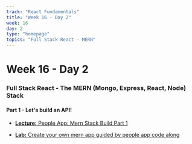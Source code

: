 ```yaml
---
track: "React Fundamentals"
title: "Week 16 - Day 2"
week: 16
day: 2
type: "homepage"
topics: "Full Stack React - MERN"
---
```



# Week 16 - Day 2

### Full Stack React - The MERN (Mongo, Express, React, Node) Stack
#### Part 1 - Let's build an API!


- [**Lecture:** People App: Mern Stack Build Part 1](/react-fundamentals/week-16/day-2/lecture-materials/mern-stack-build-part-1)

- [**Lab:** Create your own mern app guided by people app code along](https://git.generalassemb.ly/laurenperez-ga/mern-app-lab)